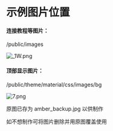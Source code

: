 # 示例图片位置

#### 连接教程等图片：

/public/images

![_1W.png](https://i.loli.net/2018/02/19/5a8aa9e59b55e.png)

#### 顶部显示图片：

/public/theme/material/css/images/bg

![7.png](https://i.loli.net/2018/02/19/5a8aab0933e7e.png)

原图已存为 amber_backup.jpg 以供制作

如不想制作可将图片删除并用原图覆盖使用